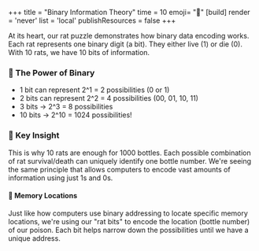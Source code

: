 +++
title = "Binary Information Theory"
time = 10
emoji= "🐀"
[build]
render = 'never'
list = 'local'
publishResources = false
+++

At its heart, our rat puzzle demonstrates how binary data encoding works. Each rat represents one binary digit (a bit). They either live (1) or die (0). With 10 rats, we have 10 bits of information.

### 🧮 The Power of Binary

- 1 bit can represent 2^1 = 2 possibilities (0 or 1)
- 2 bits can represent 2^2 = 4 possibilities (00, 01, 10, 11)
- 3 bits → 2^3 = 8 possibilities
- 10 bits → 2^10 = 1024 possibilities!

### 🎯 Key Insight

This is why 10 rats are enough for 1000 bottles. Each possible combination of rat survival/death can uniquely identify one bottle number. We're seeing the same principle that allows computers to encode vast amounts of information using just 1s and 0s.

#### 🐀 Memory Locations

Just like how computers use binary addressing to locate specific memory locations, we're using our "rat bits" to encode the location (bottle number) of our poison. Each bit helps narrow down the possibilities until we have a unique address.
